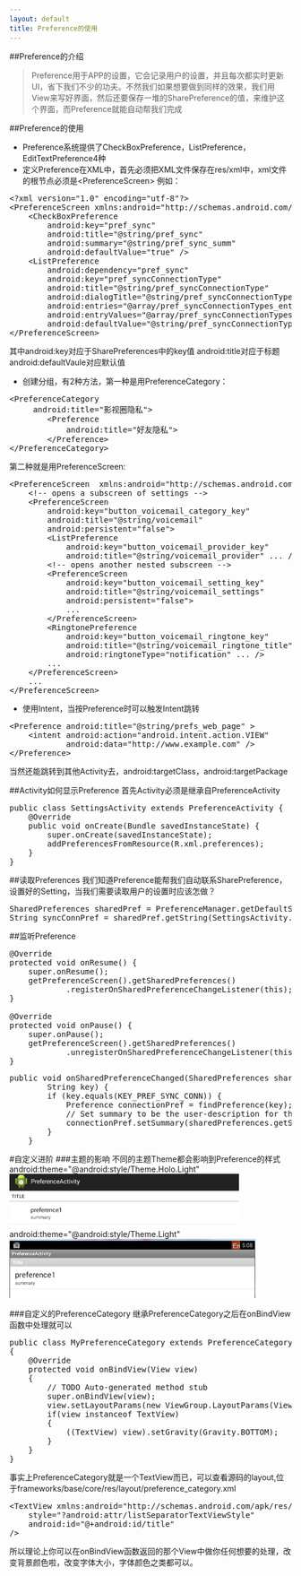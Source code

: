 ```yaml
---
layout: default
title: Preference的使用
---
```


##Preference的介绍
>Preference用于APP的设置，它会记录用户的设置，并且每次都实时更新UI，省下我们不少的功夫。不然我们如果想要做到同样的效果，我们用View来写好界面，然后还要保存一堆的SharePreference的值，来维护这个界面，而Preference就能自动帮我们完成

##Preference的使用
* Preference系统提供了CheckBoxPreference，ListPreference，EditTextPreference4种
* 定义Preference在XML中，首先必须把XML文件保存在res/xml中，xml文件的根节点必须是&lt;PreferenceScreen&gt;
例如：
<pre>
&lt;?xml version="1.0" encoding="utf-8"?&gt;
&lt;PreferenceScreen xmlns:android="http://schemas.android.com/apk/res/android"&gt;
    &lt;CheckBoxPreference
        android:key="pref_sync"
        android:title="@string/pref_sync"
        android:summary="@string/pref_sync_summ"
        android:defaultValue="true" /&gt;
    &lt;ListPreference
        android:dependency="pref_sync"
        android:key="pref_syncConnectionType"
        android:title="@string/pref_syncConnectionType"
        android:dialogTitle="@string/pref_syncConnectionType"
        android:entries="@array/pref_syncConnectionTypes_entries"
        android:entryValues="@array/pref_syncConnectionTypes_values"
        android:defaultValue="@string/pref_syncConnectionTypes_default" /&gt;
&lt;/PreferenceScreen&gt;
</pre>
其中android:key对应于SharePreferences中的key值
android:title对应于标题
android:defaultVaule对应默认值

* 创建分组，有2种方法，第一种是用PreferenceCategory：
<pre>
&lt;PreferenceCategory
     android:title="影视圈隐私"&gt;
        &lt;Preference
            android:title="好友隐私"&gt; 
        &lt;/Preference&gt;
&lt;/PreferenceCategory&gt;
</pre>
第二种就是用PreferenceScreen:
<pre>
&lt;PreferenceScreen  xmlns:android="http://schemas.android.com/apk/res/android"&gt;
    &lt;!-- opens a subscreen of settings --&gt;
    &lt;PreferenceScreen
        android:key="button_voicemail_category_key"
        android:title="@string/voicemail"
        android:persistent="false"&gt;
        &lt;ListPreference
            android:key="button_voicemail_provider_key"
            android:title="@string/voicemail_provider" ... /&gt;
        &lt;!-- opens another nested subscreen --&gt;
        &lt;PreferenceScreen
            android:key="button_voicemail_setting_key"
            android:title="@string/voicemail_settings"
            android:persistent="false"&gt;
            ...
        &lt;/PreferenceScreen&gt;
        &lt;RingtonePreference
            android:key="button_voicemail_ringtone_key"
            android:title="@string/voicemail_ringtone_title"
            android:ringtoneType="notification" ... /&gt;
        ...
    &lt;/PreferenceScreen&gt;
    ...
&lt;/PreferenceScreen&gt;
</pre>

* 使用Intent，当按Preference时可以触发Intent跳转
<pre>
&lt;Preference android:title="@string/prefs_web_page" &gt;
    &lt;intent android:action="android.intent.action.VIEW"
            android:data="http://www.example.com" /&gt;
&lt;/Preference&gt;
</pre>
当然还能跳转到其他Activity去，android:targetClass，android:targetPackage

##Activity如何显示Preference
首先Activity必须是继承自PreferenceActivity
<pre>
public class SettingsActivity extends PreferenceActivity {
    @Override
    public void onCreate(Bundle savedInstanceState) {
        super.onCreate(savedInstanceState);
        addPreferencesFromResource(R.xml.preferences);
    }
}
</pre>

##读取Preferences
我们知道Preference能帮我们自动联系SharePreference，设置好的Setting，当我们需要读取用户的设置时应该怎做？
<pre>
SharedPreferences sharedPref = PreferenceManager.getDefaultSharedPreferences(this);
String syncConnPref = sharedPref.getString(SettingsActivity.KEY_PREF_SYNC_CONN, "");
</pre>

##监听Preference
<pre>
@Override
protected void onResume() {
    super.onResume();
    getPreferenceScreen().getSharedPreferences()
            .registerOnSharedPreferenceChangeListener(this);
}

@Override
protected void onPause() {
    super.onPause();
    getPreferenceScreen().getSharedPreferences()
            .unregisterOnSharedPreferenceChangeListener(this);
}
</pre>
<pre>
public void onSharedPreferenceChanged(SharedPreferences sharedPreferences,
        String key) {
        if (key.equals(KEY_PREF_SYNC_CONN)) {
            Preference connectionPref = findPreference(key);
            // Set summary to be the user-description for the selected value
            connectionPref.setSummary(sharedPreferences.getString(key, ""));
        }
    }
</pre>

#自定义进阶
###主题的影响
不同的主题Theme都会影响到Preference的样式  
android:theme="@android:style/Theme.Holo.Light"  
![](/images/preference2.png)  
android:theme="@android:style/Theme.Light"  
![](/images/preference1.png)

###自定义的PreferenceCategory
继承PreferenceCategory之后在onBindView函数中处理就可以
<pre>
public class MyPreferenceCategory extends PreferenceCategory
{
	@Override
	protected void onBindView(View view)
	{
		// TODO Auto-generated method stub
		super.onBindView(view);
		view.setLayoutParams(new ViewGroup.LayoutParams(ViewGroup.LayoutParams.MATCH_PARENT, 40));
		if(view instanceof TextView)
		{
			((TextView) view).setGravity(Gravity.BOTTOM);
		}
	} 
}
</pre>
事实上PreferenceCategory就是一个TextView而已，可以查看源码的layout,位于frameworks/base/core/res/layout/preference_category.xml
<pre>
&lt;TextView xmlns:android="http://schemas.android.com/apk/res/android"
    style="?android:attr/listSeparatorTextViewStyle"
    android:id="@+android:id/title"
/&gt;
</pre>
所以理论上你可以在onBindView函数返回的那个View中做你任何想要的处理，改变背景颜色啦，改变字体大小，字体颜色之类都可以。
